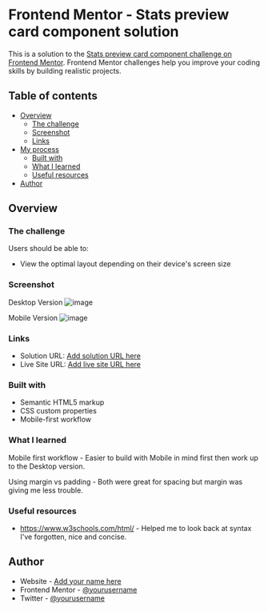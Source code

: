 # Frontend Mentor - Stats preview card component solution

This is a solution to the [Stats preview card component challenge on Frontend Mentor](https://www.frontendmentor.io/challenges/stats-preview-card-component-8JqbgoU62). Frontend Mentor challenges help you improve your coding skills by building realistic projects. 

## Table of contents

- [Overview](#overview)
  - [The challenge](#the-challenge)
  - [Screenshot](#screenshot)
  - [Links](#links)
- [My process](#my-process)
  - [Built with](#built-with)
  - [What I learned](#what-i-learned)
  - [Useful resources](#useful-resources)
- [Author](#author)


## Overview

### The challenge

Users should be able to:

- View the optimal layout depending on their device's screen size

### Screenshot
Desktop Version
![image](https://user-images.githubusercontent.com/87199411/125326088-922d1080-e339-11eb-995a-71580abda08e.png)

Mobile Version
![image](https://user-images.githubusercontent.com/87199411/125326262-c1438200-e339-11eb-9711-007b01eeca9b.png)



### Links

- Solution URL: [Add solution URL here](https://your-solution-url.com)
- Live Site URL: [Add live site URL here](https://your-live-site-url.com)

### Built with

- Semantic HTML5 markup
- CSS custom properties
- Mobile-first workflow

### What I learned

Mobile first workflow - Easier to build with Mobile in mind first then work up to the Desktop version.

Using margin vs padding - Both were great for spacing but margin was giving me less trouble.

### Useful resources

- https://www.w3schools.com/html/ - Helped me to look back at syntax I've forgotten, nice and concise.

## Author

- Website - [Add your name here](https://www.your-site.com)
- Frontend Mentor - [@yourusername](https://www.frontendmentor.io/profile/yourusername)
- Twitter - [@yourusername](https://www.twitter.com/yourusername)


